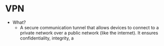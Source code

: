 # VPN
- What?
	- A secure communication tunnel that allows devices to connect to a private network over a public network (like the internet). It ensures confidentiality, integrity, a
